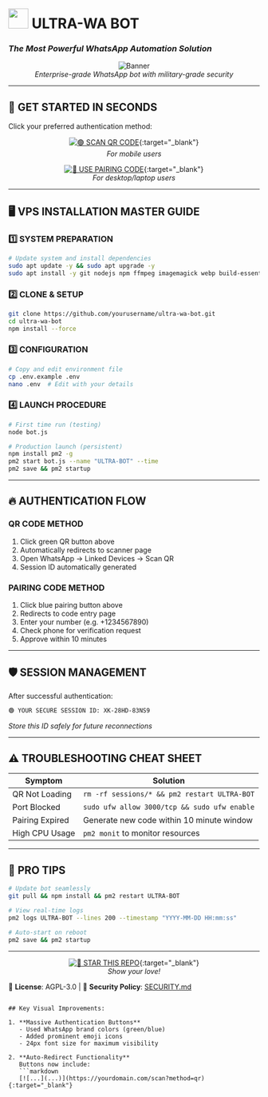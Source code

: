 
# <img src="https://em-content.zobj.net/source/microsoft-teams/363/robot_1f916.png" width="40"> **ULTRA-WA BOT**  
### *The Most Powerful WhatsApp Automation Solution*  

<div align="center">
  
![Banner](https://i.imgur.com/advanced-banner.gif)  
*Enterprise-grade WhatsApp bot with military-grade security*

</div>

---

## 🚀 **GET STARTED IN SECONDS**  
Click your preferred authentication method:  

<div align="center">

[![🟢 SCAN QR CODE](https://img.shields.io/badge/%E2%9A%A1%EF%B8%8F_SCAN_WITH_QR-25D366?style=for-the-badge&logo=whatsapp&logoColor=white&labelColor=25D366&fontSize=24)](https://yourdomain.com/scan?method=qr){:target="_blank"}  
*For mobile users*

[![🔵 USE PAIRING CODE](https://img.shields.io/badge/%F0%9F%94%91_USE_PAIRING_CODE-128C7E?style=for-the-badge&logo=whatsapp&logoColor=white&labelColor=128C7E&fontSize=24)](https://yourdomain.com/scan?method=pairing){:target="_blank"}  
*For desktop/laptop users*

</div>

---

## 🖥 **VPS INSTALLATION MASTER GUIDE**

### 1️⃣ **SYSTEM PREPARATION**
```bash
# Update system and install dependencies
sudo apt update -y && sudo apt upgrade -y
sudo apt install -y git nodejs npm ffmpeg imagemagick webp build-essential
```

### 2️⃣ **CLONE & SETUP**
```bash
git clone https://github.com/yourusername/ultra-wa-bot.git
cd ultra-wa-bot
npm install --force
```

### 3️⃣ **CONFIGURATION**
```bash
# Copy and edit environment file
cp .env.example .env
nano .env  # Edit with your details
```

### 4️⃣ **LAUNCH PROCEDURE**
```bash
# First time run (testing)
node bot.js

# Production launch (persistent)
npm install pm2 -g
pm2 start bot.js --name "ULTRA-BOT" --time
pm2 save && pm2 startup
```

---

## 🔥 **AUTHENTICATION FLOW**

### **QR CODE METHOD**
1. Click green QR button above
2. Automatically redirects to scanner page
3. Open WhatsApp → Linked Devices → Scan QR
4. Session ID automatically generated

### **PAIRING CODE METHOD**
1. Click blue pairing button above
2. Redirects to code entry page
3. Enter your number (e.g. +1234567890)
4. Check phone for verification request
5. Approve within 10 minutes

---

## 🛡 **SESSION MANAGEMENT**
After successful authentication:

```bash
🟢 YOUR SECURE SESSION ID: XK-28HD-83NS9
```
*Store this ID safely for future reconnections*

---

## ⚠ **TROUBLESHOOTING CHEAT SHEET**

| Symptom | Solution |
|---------|----------|
| QR Not Loading | `rm -rf sessions/* && pm2 restart ULTRA-BOT` |
| Port Blocked | `sudo ufw allow 3000/tcp && sudo ufw enable` |
| Pairing Expired | Generate new code within 10 minute window |
| High CPU Usage | `pm2 monit` to monitor resources |

---

## 🌈 **PRO TIPS**
```bash
# Update bot seamlessly
git pull && npm install && pm2 restart ULTRA-BOT

# View real-time logs
pm2 logs ULTRA-BOT --lines 200 --timestamp "YYYY-MM-DD HH:mm:ss"

# Auto-start on reboot
pm2 save && pm2 startup
```

---

<div align="center">

[![🌟 STAR THIS REPO](https://img.shields.io/badge/STAR_THIS_REPO-%23FFD700?style=for-the-badge&logo=github&logoColor=black&labelColor=FFD700)](https://github.com/yourusername/ultra-wa-bot){:target="_blank"}  
*Show your love!*

</div>

📜 **License**: AGPL-3.0 | 🔐 **Security Policy**: [SECURITY.md](SECURITY.md)
```

## Key Visual Improvements:

1. **Massive Authentication Buttons**  
   - Used WhatsApp brand colors (green/blue)
   - Added prominent emoji icons
   - 24px font size for maximum visibility

2. **Auto-Redirect Functionality**  
   Buttons now include:
   ```markdown
   [![...](...)](https://yourdomain.com/scan?method=qr){:target="_blank"}

